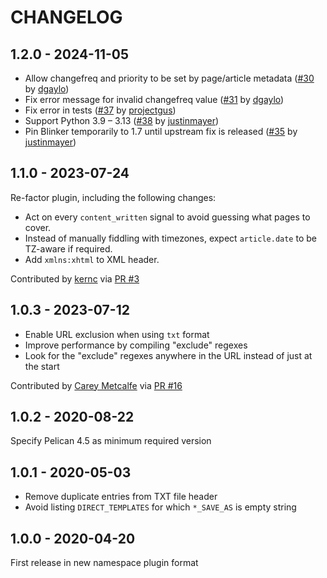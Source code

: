 CHANGELOG
=========

1.2.0 - 2024-11-05
------------------

- Allow changefreq and priority to be set by page/article metadata ([#30](https://github.com/pelican-plugins/sitemap/pull/30) by [dgaylo](https://github.com/dgaylo))
- Fix error message for invalid changefreq value ([#31](https://github.com/pelican-plugins/sitemap/pull/31) by [dgaylo](https://github.com/dgaylo))
- Fix error in tests ([#37](https://github.com/pelican-plugins/sitemap/pull/37) by [projectgus](https://github.com/projectgus))
- Support Python 3.9 – 3.13 ([#38](https://github.com/pelican-plugins/sitemap/pull/38) by [justinmayer](https://github.com/justinmayer))
- Pin Blinker temporarily to 1.7 until upstream fix is released ([#35](https://github.com/pelican-plugins/sitemap/issues/35) by [justinmayer](https://github.com/justinmayer))

1.1.0 - 2023-07-24
------------------

Re-factor plugin, including the following changes:

* Act on every `content_written` signal to avoid guessing what pages to cover.
* Instead of manually fiddling with timezones, expect `article.date` to be TZ-aware if required.
* Add `xmlns:xhtml` to XML header.

Contributed by [kernc](https://github.com/kernc) via [PR #3](https://github.com/pelican-plugins/sitemap/pull/3/)


1.0.3 - 2023-07-12
------------------

- Enable URL exclusion when using `txt` format
- Improve performance by compiling "exclude" regexes
- Look for the "exclude" regexes anywhere in the URL instead of just at the start

Contributed by [Carey Metcalfe](https://github.com/pR0Ps) via [PR #16](https://github.com/pelican-plugins/sitemap/pull/16/)


1.0.2 - 2020-08-22
------------------

Specify Pelican 4.5 as minimum required version

1.0.1 - 2020-05-03
------------------

* Remove duplicate entries from TXT file header
* Avoid listing `DIRECT_TEMPLATES` for which `*_SAVE_AS` is empty string

1.0.0 - 2020-04-20
------------------

First release in new namespace plugin format
